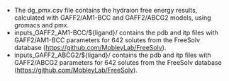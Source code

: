 - The dg_pmx.csv file contains the hydraion free energy results, calculated with GAFF2/AM1-BCC and GAFF2/ABCG2 models, using gromacs and pmx.
- inputs_GAFF2_AM1-BCC/${ligand}/ contains the pdb and itp files with GAFF2/AM1-BCC parameters for 642 solutes from the FreeSolv database (https://github.com/MobleyLab/FreeSolv).
- inputs_GAFF2_ABCG2/${ligand}/ contains the pdb and itp files with GAFF2/ABCG2 parameters for 642 solutes from the FreeSolv database (https://github.com/MobleyLab/FreeSolv).
